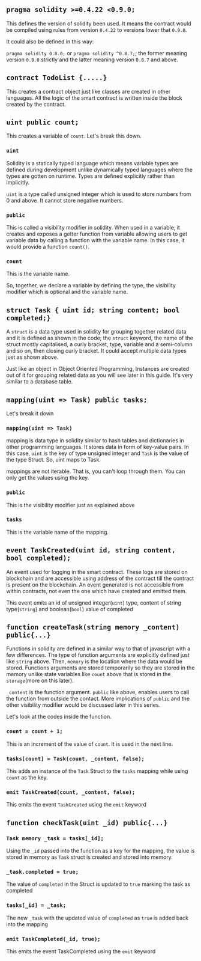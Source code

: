 ## `pragma solidity >=0.4.22 <0.9.0;`

This defines the version of solidity been used. It means the contract would be compiled using rules from version `0.4.22` to versions lower that `0.9.0`.

It could also be defined in this way:

`pragma solidity 0.8.0;` or `pragma solidity ^0.8.7;`; the former meaning version `0.8.0` strictly and the latter meaning version `0.8.7` and above.

## `contract TodoList {.....}`

This creates a contract object just like classes are created in other languages. All the logic of the smart contract is written inside the block created by the contract.

## `uint public count;`

This creates a variable of `count`. Let's break this down.

### `uint` 

Solidity is a statically typed language which means variable types are defined during development unlike dynamically typed languages where the types are gotten on 
runtime. Types are defined explicitly rather than implicitly.

`uint` is a type called unsigned integer which is used to store numbers from 0 and above. It cannot store negative numbers.

### `public`

This is called a visibility modifier in solidity. When used in a variable, it creates and exposes a getter function from variable allowing users to get variable data 
by calling a function with the variable name. In this case, it would provide a function `count()`.

### `count`

This is the variable name.

So, together, we declare a variable by defining the type, the visibility modifier which is optional and the variable name.

## `struct Task { uint id; string content; bool completed;}`

A  `struct` is a data type used in solidity for grouping together related data and it is defined as shown in the code; the `struct` keyword, the name of the struct
mostly capitalised, a curly bracket, type, variable and a semi-column and so on, then closing curly bracket. It could accept multiple data types just as shown above.

Just like an object in Object Oriented Programming, Instances are created out of it for grouping related data as you will see later in this guide.
It's very similar to a database table.

## `mapping(uint => Task) public tasks;`

Let's break it down

### `mapping(uint => Task)`

mapping is data type in solidity similar to hash tables and dictionaries in other programming languages. It stores data in form of key-value pairs. In this case,
 `uint` is the key of type unsigned integer and `Task` is the value of the type Struct. So, uint maps to Task.
 
 mappings are not iterable. That is, you can't loop through them. You can only get the values using the key.
 
### `public`

This is the visibility modifier just as explained above

### `tasks`

This is the variable name of the mapping.

## `event TaskCreated(uint id, string content, bool completed);`

An event used for logging in the smart contract. These logs are stored on blockchain and are accessible using address of the contract till
the contract is present on the blockchain. An event generated is not accessible from within contracts, not even the one which have created and emitted them.

This event emits an id of unsigned integer(`uint`) type, content of string type(`string`) and boolean(`bool`) value of completed 

## `function createTask(string memory _content) public{...}`

Functions in solidity are defined in a similar way to that of javascript with a few differences.
The type of function arguments are explicitly defined just like `string` above. Then, `memory` is the location where the data would be stored. Functions arguments are
stored temporarily so they are stored in the memory unlike state variables like `count` above that is stored in the `storage`(more on this later).

`_content` is the function argument. `public` like above, enables users to call the function from outside the contact. More implications of `public` and the other
visibility modifier would be discussed later in this series.

Let's look at the codes inside the function.

### `count = count + 1;`

This is an increment of the value of `count`. It is used in the next line.

### `tasks[count] = Task(count, _content, false);`

This adds an instance of the `Task` Struct to the `tasks` mapping while using `count` as the key.

### `emit TaskCreated(count, _content, false);`

This emits the event `TaskCreated` using the `emit` keyword

## `function checkTask(uint _id) public{...}`

### `Task memory _task = tasks[_id];`

Using the `_id` passed into the function as a key for the mapping, the value is stored in memory as `Task` struct is created and stored into memory.

### `_task.completed = true;`

The value of `completed` in the Struct is updated to `true` marking the task as completed

### `tasks[_id] = _task;`

The new  `_task` with the updated value of `completed` as `true` is added back into the mapping

### `emit TaskCompleted(_id, true);`

This emits the event TaskCompleted using the `emit` keyword
